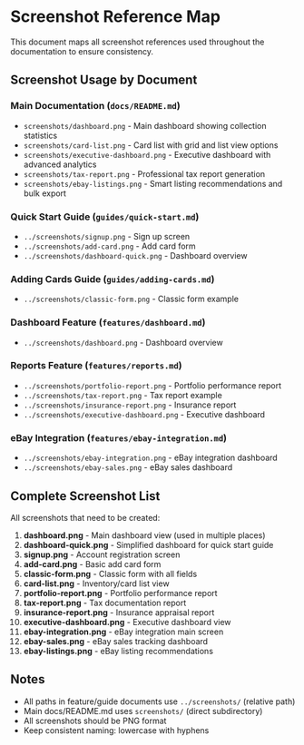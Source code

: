# Screenshot Reference Map

This document maps all screenshot references used throughout the documentation to ensure consistency.

## Screenshot Usage by Document

### Main Documentation (`docs/README.md`)
- `screenshots/dashboard.png` - Main dashboard showing collection statistics
- `screenshots/card-list.png` - Card list with grid and list view options
- `screenshots/executive-dashboard.png` - Executive dashboard with advanced analytics
- `screenshots/tax-report.png` - Professional tax report generation
- `screenshots/ebay-listings.png` - Smart listing recommendations and bulk export

### Quick Start Guide (`guides/quick-start.md`)
- `../screenshots/signup.png` - Sign up screen
- `../screenshots/add-card.png` - Add card form
- `../screenshots/dashboard-quick.png` - Dashboard overview

### Adding Cards Guide (`guides/adding-cards.md`)
- `../screenshots/classic-form.png` - Classic form example

### Dashboard Feature (`features/dashboard.md`)
- `../screenshots/dashboard.png` - Dashboard overview

### Reports Feature (`features/reports.md`)
- `../screenshots/portfolio-report.png` - Portfolio performance report
- `../screenshots/tax-report.png` - Tax report example
- `../screenshots/insurance-report.png` - Insurance report
- `../screenshots/executive-dashboard.png` - Executive dashboard

### eBay Integration (`features/ebay-integration.md`)
- `../screenshots/ebay-integration.png` - eBay integration dashboard
- `../screenshots/ebay-sales.png` - eBay sales dashboard

## Complete Screenshot List

All screenshots that need to be created:

1. **dashboard.png** - Main dashboard view (used in multiple places)
2. **dashboard-quick.png** - Simplified dashboard for quick start guide
3. **signup.png** - Account registration screen
4. **add-card.png** - Basic add card form
5. **classic-form.png** - Classic form with all fields
6. **card-list.png** - Inventory/card list view
7. **portfolio-report.png** - Portfolio performance report
8. **tax-report.png** - Tax documentation report
9. **insurance-report.png** - Insurance appraisal report
10. **executive-dashboard.png** - Executive dashboard view
11. **ebay-integration.png** - eBay integration main screen
12. **ebay-sales.png** - eBay sales tracking dashboard
13. **ebay-listings.png** - eBay listing recommendations

## Notes

- All paths in feature/guide documents use `../screenshots/` (relative path)
- Main docs/README.md uses `screenshots/` (direct subdirectory)
- All screenshots should be PNG format
- Keep consistent naming: lowercase with hyphens